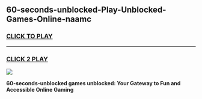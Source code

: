 
## 60-seconds-unblocked-Play-Unblocked-Games-Online-naamc
<h3>
<a href="https://premium76.site?title=60-seconds-unblocked&ref=25A">CLICK TO PLAY</a></h3>
<hr>

<h3>
<a href="https://premium76.site?title=60-seconds-unblocked&ref=25A">CLICK 2 PLAY</a>
  
</h3>

<a href="https://premium76.site?title=60-seconds-unblocked&ref=25A"><img src="https://clearcache.store/games.png"></a>


**60-seconds-unblocked games unblocked: Your Gateway to Fun and Accessible Online Gaming**

